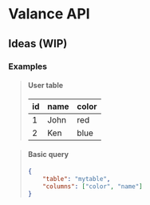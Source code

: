 # Valance API

## Ideas (WIP)

### Examples

> #### User table
> | id | name | color |
> | -- | ---- | ----- |
> | 1  | John | red   |
> | 2  | Ken  | blue  |

> #### Basic query
> ```json
> {
>     "table": "mytable",
>     "columns": ["color", "name"]
> }
> ```
